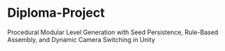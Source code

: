 # Diploma-Project
Procedural Modular Level Generation with Seed Persistence, Rule-Based Assembly, and Dynamic Camera Switching in Unity

